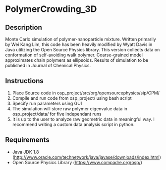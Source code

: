 # PolymerCrowding_3D
## Description
Monte Carlo simulation of polymer-nanoparticle mixture. Written primarily by Wei Kang Lim, this code has been
heavily modified by Wyatt Davis in Java utilizing the Open Source Physics library. This version collects data on conformation of self-avoiding 
walk polymer. Coarse-grained model approximates chain polymers as ellipsoids. Results of simulation to be published in Journal of Chemical Physics.

## Instructions
1. Place Source code in osp_project/src/org/opensourcephysics/sip/CPM/
2. Compile and run code from osp_project/ using bash script
3. Specify run parameters using GUI
4. The simulation will store raw polymer eigenvalue data in osp_project/data/ for five independant runs
5. It is up to the user to analyze raw geometric data in meaningful way. I recommend writing a custom data analysis script in python.

## Requirements
- Java JDK 1.8 (http://www.oracle.com/technetwork/java/javase/downloads/index.html)
- Open Source Physics Library (https://www.compadre.org/osp/)
